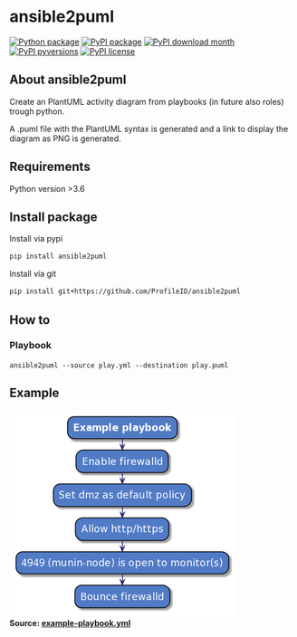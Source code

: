 # ansible2puml

[![Python package](https://github.com/ProfileID/ansible2puml/workflows/CI/badge.svg)](https://github.com/ProfileID/ansible2puml/actions?query=workflow%3A%22CI%22)
[![PyPI package](https://img.shields.io/pypi/v/ansible2puml)](https://pypi.python.org/pypi/ansible2puml/)
[![PyPI download month](https://img.shields.io/pypi/dm/ansible2puml.svg)](https://pypi.python.org/pypi/ansible2puml/)
[![PyPI pyversions](https://img.shields.io/pypi/pyversions/ansible2puml.svg)](https://pypi.python.org/pypi/ansible2puml/)
[![PyPI license](https://img.shields.io/pypi/l/ansible2puml.svg)](https://pypi.python.org/pypi/ansible2puml/)

## About ansible2puml
Create an PlantUML activity diagram from playbooks (in future also roles) trough python.

A .puml file with the PlantUML syntax is generated and a link to display the diagram as PNG is generated.

## Requirements
Python version >3.6

## Install package
Install via pypi
```bash
pip install ansible2puml
```

Install via git
```bash
pip install git+https://github.com/ProfileID/ansible2puml
```

## How to
### Playbook
```
ansible2puml --source play.yml --destination play.puml 
```

## Example
[![Example](./example/example-diagram.png)](./example/example-playbook.yml)  
**Source: [example-playbook.yml](./example/example-playbook.yml)**
